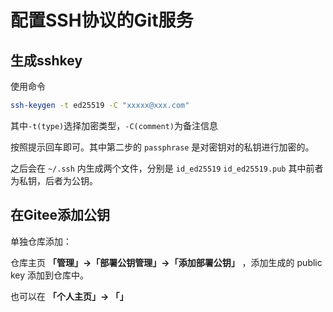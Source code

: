 # 配置SSH协议的Git服务

## 生成sshkey

使用命令

```sh
ssh-keygen -t ed25519 -C "xxxxx@xxx.com"  
```

其中`-t(type)`选择加密类型，`-C(comment)`为备注信息

按照提示回车即可。其中第二步的 `passphrase` 是对密钥对的私钥进行加密的。

之后会在 `~/.ssh` 内生成两个文件，分别是 `id_ed25519` `id_ed25519.pub` 其中前者为私钥，后者为公钥。

## 在Gitee添加公钥

单独仓库添加：

仓库主页 **「管理」->「部署公钥管理」->「添加部署公钥」** ，添加生成的 public key 添加到仓库中。

也可以在 **「个人主页」-> 「」**